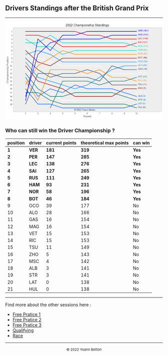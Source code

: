 ## Drivers Standings after the British Grand Prix

---

<img src="/output/2022-07-03_British_Grand_Prix/drivers_standings_championship_white.png?raw=true"/>

### Who can still win the Driver Championship ?

| position | driver | current points | theoretical max points | can win |
| -------- | ------ | -------------- | ---------------------- | ------- |
| **1**        | **VER**    | **181**            | **319**                    | **Yes**     |
| **2**        | **PER**    | **147**            | **285**                    | **Yes**     |
| **3**        | **LEC**    | **138**            | **276**                    | **Yes**     |
| **4**        | **SAI**    | **127**            | **265**                    | **Yes**     |
| **5**        | **RUS**    | **111**            | **249**                    | **Yes**     |
| **6**        | **HAM**    | **93**             | **231**                    | **Yes**     |
| **7**        | **NOR**    | **58**             | **196**                    | **Yes**     |
| **8**        | **BOT**    | **46**             | **184**                    | **Yes**     |
| 9        | OCO    | 39             | 177                    | No      |
| 10       | ALO    | 28             | 166                    | No      |
| 11       | GAS    | 16             | 154                    | No      |
| 12       | MAG    | 16             | 154                    | No      |
| 13       | VET    | 15             | 153                    | No      |
| 14       | RIC    | 15             | 153                    | No      |
| 15       | TSU    | 11             | 149                    | No      |
| 16       | ZHO    | 5              | 143                    | No      |
| 17       | MSC    | 4              | 142                    | No      |
| 18       | ALB    | 3              | 141                    | No      |
| 19       | STR    | 3              | 141                    | No      |
| 20       | LAT    | 0              | 138                    | No      |
| 21       | HUL    | 0              | 138                    | No      |

--- 

Find more about the other sessions here :
  - [Free Pratice 1](/page/FP1/2022-07-03_British_Grand_Prix)  
  - [Free Pratice 2](/page/FP2/2022-07-03_British_Grand_Prix) 
  - [Free Pratice 3](/page/FP3/2022-07-03_British_Grand_Prix)
  - [Qualifying](/page/Qualifying/2022-07-03_British_Grand_Prix) 
  - [Race](/page/Race/2022-07-03_British_Grand_Prix)

---

<div style="text-align: center">
  <p style="font-size:11px">&copy; 2022 Yoann Betton</p>
</div>

<!-- ---

<p style="font-size:11px">Page generated from <a href="https://github.com/yoannbtn/yoannbtn.github.io">github.com/yoannbtn</a>.</p> -->